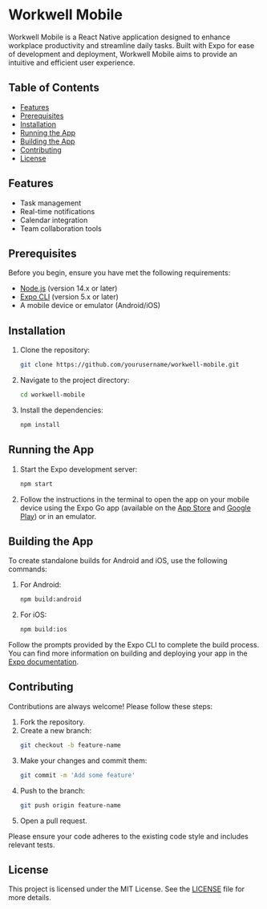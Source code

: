 # Workwell Mobile

Workwell Mobile is a React Native application designed to enhance workplace productivity and streamline daily tasks. Built with Expo for ease of development and deployment, Workwell Mobile aims to provide an intuitive and efficient user experience.

## Table of Contents

- [Features](#features)
- [Prerequisites](#prerequisites)
- [Installation](#installation)
- [Running the App](#running-the-app)
- [Building the App](#building-the-app)
- [Contributing](#contributing)
- [License](#license)

## Features

- Task management
- Real-time notifications
- Calendar integration
- Team collaboration tools

## Prerequisites

Before you begin, ensure you have met the following requirements:

- [Node.js](https://nodejs.org/) (version 14.x or later)
- [Expo CLI](https://docs.expo.dev/get-started/installation/) (version 5.x or later)
- A mobile device or emulator (Android/iOS)

## Installation

1. Clone the repository:
    ```bash
    git clone https://github.com/yourusername/workwell-mobile.git
    ```
2. Navigate to the project directory:
    ```bash
    cd workwell-mobile
    ```
3. Install the dependencies:
    ```bash
    npm install
    ```

## Running the App

1. Start the Expo development server:
    ```bash
    npm start
    ```
2. Follow the instructions in the terminal to open the app on your mobile device using the Expo Go app (available on the [App Store](https://apps.apple.com/app/expo-go/id982107779) and [Google Play](https://play.google.com/store/apps/details?id=host.exp.exponent)) or in an emulator.

## Building the App

To create standalone builds for Android and iOS, use the following commands:

1. For Android:
    ```bash
    npm build:android
    ```

2. For iOS:
    ```bash
    npm build:ios
    ```

Follow the prompts provided by the Expo CLI to complete the build process. You can find more information on building and deploying your app in the [Expo documentation](https://docs.expo.dev/distribution/building-standalone-apps/).

## Contributing

Contributions are always welcome! Please follow these steps:

1. Fork the repository.
2. Create a new branch:
    ```bash
    git checkout -b feature-name
    ```
3. Make your changes and commit them:
    ```bash
    git commit -m 'Add some feature'
    ```
4. Push to the branch:
    ```bash
    git push origin feature-name
    ```
5. Open a pull request.

Please ensure your code adheres to the existing code style and includes relevant tests.

## License

This project is licensed under the MIT License. See the [LICENSE](LICENSE) file for more details.
